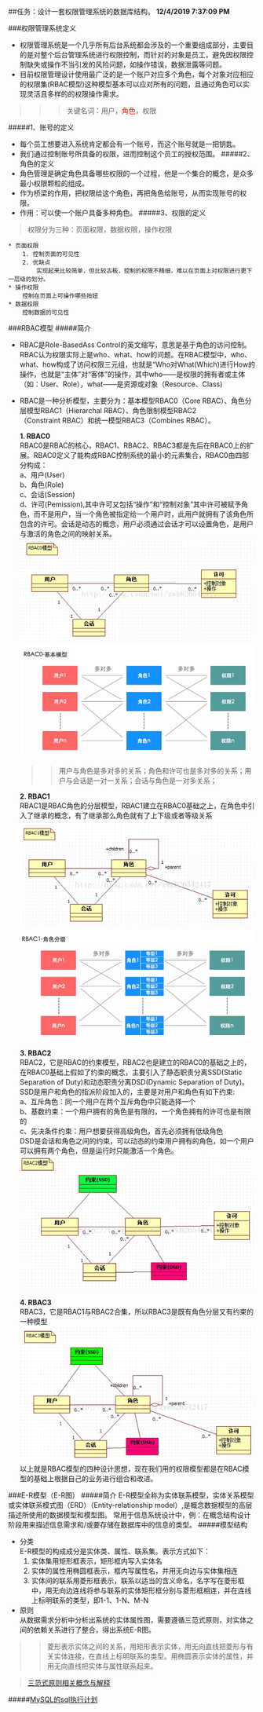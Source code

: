 ##任务：设计一套权限管理系统的数据库结构。
**12/4/2019 7:37:09 PM**

###权限管理系统定义
* 权限管理系统是一个几乎所有后台系统都会涉及的一个重要组成部分，主要目的是对整个后台管理系统进行权限控制，而针对的对象是员工，避免因权限控制缺失或操作不当引发的风险问题，如操作错误，数据泄露等问题。
* 目前权限管理设计使用最广泛的是一个账户对应多个角色，每个对象对应相应的权限集(RBAC模型)这种模型基本可以应对所有的问题，且通过角色可以实现灵活且多样的的权限操作需求。

>>>关键名词：用户，<font color="red">角色</font>，权限

#####1、账号的定义
* 每个员工想要进入系统肯定都会有一个账号，而这个账号就是一把钥匙。
* 我们通过控制账号所具备的权限，进而控制这个员工的授权范围。
#####2、角色的定义
* 角色管理是确定角色具备哪些权限的一个过程，他是一个集合的概念，是众多最小权限颗粒的组成。
* 作为桥梁的作用，把权限给这个角色，再把角色给账号，从而实现账号的权限。
* 作用：可以使一个账户具备多种角色。
#####3、权限的定义
>权限分为三种：页面权限，数据权限，操作权限  

	* 页面权限
		1. 控制页面的可见性
		2. 优缺点
			实现起来比较简单，但比较古板，控制的权限不精细，难以在页面上对权限进行更下一层级的划分。
	* 操作权限
		控制在页面上可操作哪些按妞
	* 数据权限
		控制数据的可见性

###RBAC模型
#####简介
* RBAC是Role-BasedAss Control的英文缩写，意思是基于角色的访问控制。RBAC认为权限实际上是who、what、how的问题。在RBAC模型中，who、what、how构成了访问权限三元组，也就是“Who对What(Which)进行How的操作，也就是“主体”对“客体”的操作，其中who——是权限的拥有者或主体（如：User、Role），what——是资源或对象（Resource、Class)
* RBAC是一种分析模型，主要分为：基本模型RBAC0（Core RBAC）、角色分层模型RBAC1（Hierarchal RBAC）、角色限制模型RBAC2（Constraint RBAC）和统一模型RBAC3（Combines RBAC）。

	**1. RBAC0**  
		RBAC0是RBAC的核心，RBAC1、RBAC2、RBAC3都是先后在RBAC0上的扩展。RBAC0定义了能构成RBAC控制系统的最小的元素集合，RBAC0由四部分构成：  
			a、用户(User)  
			b、角色(Role)  
			c、会话(Session)  
			d、许可(Pemission),其中许可又包括“操作”和“控制对象”其中许可被赋予角色，而不是用户，当一个角色被指定给一个用户时，此用户就拥有了该角色所包含的许可。会话是动态的概念，用户必须通过会话才可以设置角色，是用户与激活的角色之间的映射关系。
		![](image/Role.png)
		![](image/RBAC.png)

	>>用户与角色是多对多的关系；角色和许可也是多对多的关系；用户与会话是一对一关系；会话与角色是一对多关系；

	**2. RBAC1**   
		RBAC1是RBAC角色的分层模型，RBAC1建立在RBAC0基础之上，在角色中引入了继承的概念，有了继承那么角色就有了上下级或者等级关系
		![](image/Role1.png)
		![](image/RBAC1.png)

	**3. RBAC2**   
		RBAC2，它是RBAC的约束模型，RBAC2也是建立的RBAC0的基础之上的，在RBAC0基础上假如了约束的概念，主要引入了静态职责分离SSD(Static Separation of Duty)和动态职责分离DSD(Dynamic Separation of Duty)。  
		SSD是用户和角色的指派阶段加入的，主要是对用户和角色有如下约束:  
			a、互斥角色：同一个用户在两个互斥角色中只能选择一个  
			b、基数约束：一个用户拥有的角色是有限的，一个角色拥有的许可也是有限的  
			c、先决条件约束：用户想要获得高级角色，首先必须拥有低级角色  
		DSD是会话和角色之间的约束，可以动态的约束用户拥有的角色，如一个用户可以拥有两个角色，但是运行时只能激活一个角色。 
		![](image/Role2.png)

	**4. RBAC3**  
		RBAC3，它是RBAC1与RBAC2合集，所以RBAC3是既有角色分层又有约束的一种模型
		![](image/Role3.png)      
		以上就是RBAC模型的四种设计思想，现在我们用的权限模型都是在RBAC模型的基础上根据自己的业务进行组合和改进。

###E-R模型（E-R图）
#####简介
	E-R模型全称为实体联系模型，实体关系模型或实体联系模式图（ERD）（Entity-relationship model）,是概念数据模型的高层描述所使用的数据模型和模型图。
	常用于信息系统设计中，例：在概念结构设计阶段用来描述信息需求和/或要存储在数据库中的信息的类型。
#####模型结构
* 分类  
	E-R模型的构成成分是实体类、属性、联系集。表示方式如下：  
	1. 实体集用矩形框表示，矩形框内写入实体名
	2. 实体的属性用椭圆框表示，框内写属性名，并用无向边与实体集相连
	3. 实体间的联系用菱形框表示，联系以适当的含义命名，名字写在菱形框中，用无向边连线将参与联系的实体矩形框分别与菱形框相连，并在连线上标明联系的类型，即1-1、1-N、M-N
* 原则  
	从数据需求分析中分析出系统的实体属性图，需要遵循三范式原则，对实体之间的依赖关系进行了整合，得出系统E-R图。
>>菱形表示实体之间的关系，用矩形表示实体，用无向直线把菱形与有关实体连接，在直线上标明联系的类型。用椭圆表示实体的属性，并用无向直线把实体与属性联系起来。  

>[三范式原则相关概念与解释](https://blog.csdn.net/weixin_30835933/article/details/96703405)

#####[MySQL的sql执行计划](http://www.wltbk.com/An/MySQL%E7%9A%84SQL%E6%89%A7%E8%A1%8C%E8%AE%A1%E5%88%92%20-%20%E7%AE%80%E4%B9%A6.html)